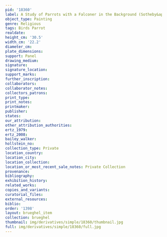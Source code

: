 ```yaml
---
pid: '18360'
label: A Study of Parrots with a Falconer in the Background (Sotheby&apos;s, New York)
object_type: Painting
genre: Religious
tags: Birds Parrot
realdate: 
height_cm: '30.5'
width_cm: '22.2'
diameter_cm: 
plate_dimensions: 
support: Panel
drawing_medium: 
signature: 
signature_location: 
support_marks: 
further_inscription: 
collaborators: 
collaborator_notes: 
collectors_patrons: 
print_type: 
print_notes: 
printmaker: 
publisher: 
states: 
our_attribution: 
other_attribution_authorities: 
ertz_1979: 
ertz_2008: 
bailey_walker: 
hollstein_no: 
collection_type: Private
location_country: 
location_city: 
location_collection: 
location_or_most_recent_sale_notes: Private Collection
provenance: 
bibliography: 
exhibition_history: 
related_works: 
copies_and_variants: 
curatorial_files: 
external_resources: 
biblio: 
order: '1398'
layout: brueghel_item
collection: brueghel
thumbnail: img/derivatives/simple/18360/thumbnail.jpg
full: img/derivatives/simple/18360/full.jpg
---
```

